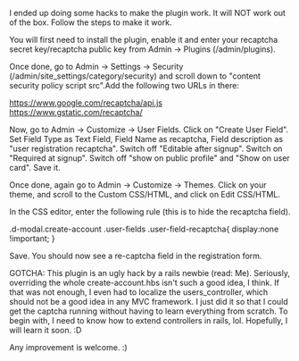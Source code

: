 I ended up doing some hacks to make the plugin work. It will NOT work out of the box. Follow the steps to make it work.


You will first need to install the plugin, enable it and enter your recaptcha secret key/recaptcha public key from Admin -> Plugins (/admin/plugins). 

Once done, go to Admin -> Settings -> Security (/admin/site_settings/category/security) and scroll down to "content security policy script src".Add the following two URLs in there:

https://www.google.com/recaptcha/api.js
https://www.gstatic.com/recaptcha/

Now, go to Admin -> Customize -> User Fields. Click on "Create User Field". Set Field Type as Text Field, Field Name as recaptcha, Field description as "user registration recaptcha". Switch off "Editable after signup". Switch on "Required at signup". Switch off "show on public profile" and "Show on user card". Save it.

Once done, again go to Admin -> Customize -> Themes. Click on your theme, and scroll to the Custom CSS/HTML, and click on Edit CSS/HTML. 

In the CSS editor, enter the following rule (this is to hide the recaptcha field).


.d-modal.create-account .user-fields .user-field-recaptcha{
    display:none !important;
}


Save. You should now see a re-captcha field in the registration form.


GOTCHA: This plugin is an ugly hack by a rails newbie (read: Me). Seriously, overriding the whole create-account.hbs isn't such a good idea, I think. If that was not enough, I even had to localize the users_controller, which should not be a good idea in any MVC framework. I just did it so that I could get the captcha running without having to learn everything from scratch. To begin with, I need to know how to extend controllers in rails, lol. Hopefully, I will learn it soon. :D

Any improvement is welcome. :)
